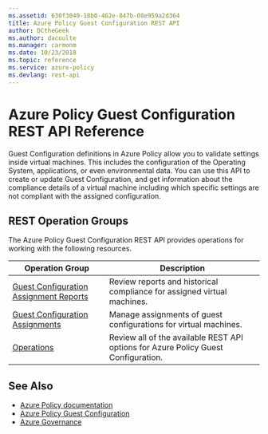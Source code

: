 ```yaml
---
ms.assetid: 630f3049-18b0-462e-847b-08e959a2d364
title: Azure Policy Guest Configuration REST API
author: DCtheGeek
ms.author: dacoulte
ms.manager: carmonm
ms.date: 10/23/2018
ms.topic: reference
ms.service: azure-policy
ms.devlang: rest-api
---
```

# Azure Policy Guest Configuration REST API Reference

Guest Configuration definitions in Azure Policy allow you to validate settings inside virtual
machines. This includes the configuration of the Operating System, applications, or even
environmental data. You can use this API to create or update Guest Configuration, and get
information about the compliance details of a virtual machine including which specific settings are
not compliant with the assigned configuration.

## REST Operation Groups

The Azure Policy Guest Configuration REST API provides operations for working with the following
resources.

|Operation Group | Description |
|----------------|-------------|
| [Guest Configuration Assignment Reports](xref:management.azure.com.guestconfiguration.guestconfigurationassignmentreports) | Review reports and historical compliance for assigned virtual machines.|
| [Guest Configuration Assignments](xref:management.azure.com.guestconfiguration.guestconfigurationassignments) | Manage assignments of guest configurations for virtual machines.|
| [Operations](xref:management.azure.com.guestconfiguration.operations) | Review all of the available REST API options for Azure Policy Guest Configuration.|

## See Also

- [Azure Policy documentation](https://docs.microsoft.com/azure/governance/policy/)
- [Azure Policy Guest Configuration](https://docs.microsoft.com/azure/governance/policy/concepts/guest-configuration)
- [Azure Governance](https://docs.microsoft.com/azure/governance/)